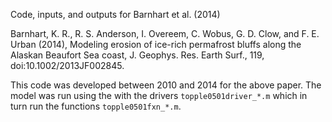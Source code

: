 Code, inputs, and outputs for Barnhart et al. (2014)

Barnhart, K. R., R. S. Anderson, I. Overeem, C. Wobus, G. D. Clow, and F. E. Urban (2014), Modeling erosion of ice-rich permafrost bluffs along the Alaskan Beaufort Sea coast, J. Geophys. Res. Earth Surf., 119, doi:10.1002/2013JF002845.

This code was developed between 2010 and 2014 for the above paper. The model was run using the with the drivers `topple0501driver_*.m` which in turn run the functions `topple0501fxn_*.m`.

